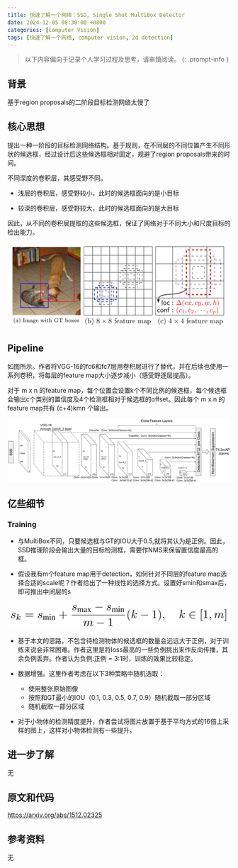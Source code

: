 ```yaml
---
title: 快速了解一个网络：SSD, Single Shot MultiBox Detector
date: 2024-12-05 08:30:00 +0800
categories: [Computer Vision]
tags: [快速了解一个网络, computer vision, 2d detection]
---
```


> 以下内容偏向于记录个人学习过程及思考，请审慎阅读。
{: .prompt-info }

## 背景

基于region proposals的二阶段目标检测网络太慢了

## 核心思想

提出一种一阶段的目标检测网络结构。基于规则，在不同层的不同位置产生不同形状的候选框，经过设计后这些候选框相对固定，规避了region proposals带来的时间。

不同深度的卷积层，其感受野不同。

- 浅层的卷积层，感受野较小，此时的候选框面向的是小目标

- 较深的卷积层，感受野较大，此时的候选框面向的是大目标

因此，从不同的卷积层提取的这些候选框，保证了网络对于不同大小和尺度目标的检出能力。


![ssd-demo](assets/img/ssd-demo.png)

## Pipeline

如图所示。作者将VGG-16的fc6和fc7层用卷积层进行了替代，并在后续也使用一系列卷积，将每层的feature map大小逐步减小（感受野逐层提高）。

对于 m x n 的feature map，每个位置会设置k个不同比例的候选框，每个候选框会输出c个类别的置信度及4个检测框相对于候选框的offset。因此每个 m x n 的feature map共有 (c+4)kmn 个输出。

![ssd-pipeline](assets/img/ssd-pipeline.png)

## 亿些细节

### Training

- 与MultiBox不同，只要候选框与GT的IOU大于0.5,就将其认为是正例。因此，SSD推理阶段会输出大量的目标检测框，需要作NMS来保留置信度最高的框。

- 假设我有m个feature map用于detection，如何针对不同层的feature map选择合适的scale呢？作者给出了一种线性的选择方式。设置好smin和smax后，即可推出中间层的s

![ssd-formula](assets/img/ssd-formula.png)

- 基于本文的思路，不包含待检测物体的候选框的数量会远远大于正例，对于训练来说会非常困难。作者这里是将loss最高的一些负例挑出来作反向传播，其余负例丢弃。作者认为负例:正例 = 3:1时，训练的效果比较稳定。

- 数据增强。这里作者考虑在以下3种策略中随机选取：
    - 使用整张原始图像
    - 按照和GT最小的IOU（0.1, 0.3, 0.5, 0.7, 0.9）随机截取一部分区域
    - 随机截取一部分区域

- 对于小物体的检测精度提升，作者尝试将图片放置于基于平均方式的16倍上采样的图上，这样对小物体检测有一些提升。

## 进一步了解

无

## 原文和代码

<https://arxiv.org/abs/1512.02325>

## 参考资料

无
